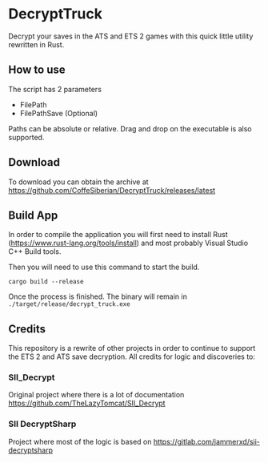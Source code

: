 # DecryptTruck

Decrypt your saves in the ATS and ETS 2 games with this quick little utility rewritten in Rust.

## How to use

The script has 2 parameters

-   FilePath
-   FilePathSave (Optional)

Paths can be absolute or relative. Drag and drop on the executable is also supported.

## Download

To download you can obtain the archive at https://github.com/CoffeSiberian/DecryptTruck/releases/latest

## Build App

In order to compile the application you will first need to install Rust (https://www.rust-lang.org/tools/install) and most probably Visual Studio C++ Build tools.

Then you will need to use this command to start the build.

```
cargo build --release
```

Once the process is finished. The binary will remain in `./target/release/decrypt_truck.exe`

## Credits

This repository is a rewrite of other projects in order to continue to support the ETS 2 and ATS save decryption. All credits for logic and discoveries to:

### SII_Decrypt

Original project where there is a lot of documentation https://github.com/TheLazyTomcat/SII_Decrypt

### SII DecryptSharp

Project where most of the logic is based on https://gitlab.com/jammerxd/sii-decryptsharp
